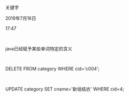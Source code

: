 关键字

2019年7月16日

17:47

 

java已经赋予某些单词特定的含义

 

DELETE FROM category WHERE cid=\'c004\';

 

UPDATE category SET cname=\'新垣结衣\' WHERE cid=4;

